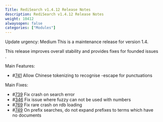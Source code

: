 ```yaml
---
Title: RediSearch v1.4.12 Release Notes
description: RediSearch v1.4.12 Release Notes
weight: 10412
alwaysopen: false
categories: ["Modules"]
---
```


Update urgency: Medium
This is a maintenance release for version 1.4.

This release improves overall stability and provides fixes for founded issues .

Main Features:
* #[741](https://github.com/RediSearch/RediSearch/issues/741) Allow Chinese tokenizing to recognise \-escape for punctuations

Main Fixes:
* #[739](https://github.com/RediSearch/RediSearch/issues/739) Fix crash on search error
* #[346](https://github.com/RediSearch/RediSearch/issues/346) Fix issue where fuzzy can not be used with numbers
* #[769](https://github.com/RediSearch/RediSearch/issues/769) Fix rare crash on rdb loading
* #[749](https://github.com/RediSearch/RediSearch/issues/749) On prefix searches, do not expand prefixes to terms which have no documents
